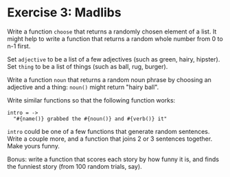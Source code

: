 # Exercise 3: Madlibs

Write a function ```choose``` that returns a randomly chosen element of a list. It might help to
write a function that returns a random whole number from 0 to n-1 first.

Set ```adjective``` to be a list of a few adjectives (such as green, hairy, hipster).
Set ```thing``` to be a list of things (such as ball, rug, burger).

Write a function ```noun``` that returns a random noun phrase by choosing an
adjective and a thing: ```noun()``` might return "hairy ball".

Write similar functions so that the following function works:

    intro = ->
      "#{name()} grabbed the #{noun()} and #{verb()} it"

```intro``` could be one of a few functions that generate random sentences.
Write a couple more, and a function that joins 2 or 3 sentences together.
Make yours funny.

Bonus: write a function that scores each story by how funny it is, and
finds the funniest story (from 100 random trials, say).
